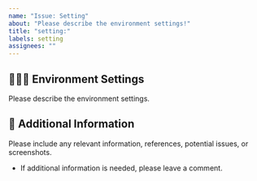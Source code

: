 ```yaml
---
name: "Issue: Setting"
about: "Please describe the environment settings!"
title: "setting:"
labels: setting
assignees: ""
---
```


## 🙋🏻‍♂️ Environment Settings

Please describe the environment settings.

## 📖 Additional Information

Please include any relevant information, references, potential issues, or screenshots.

- If additional information is needed, please leave a comment.
